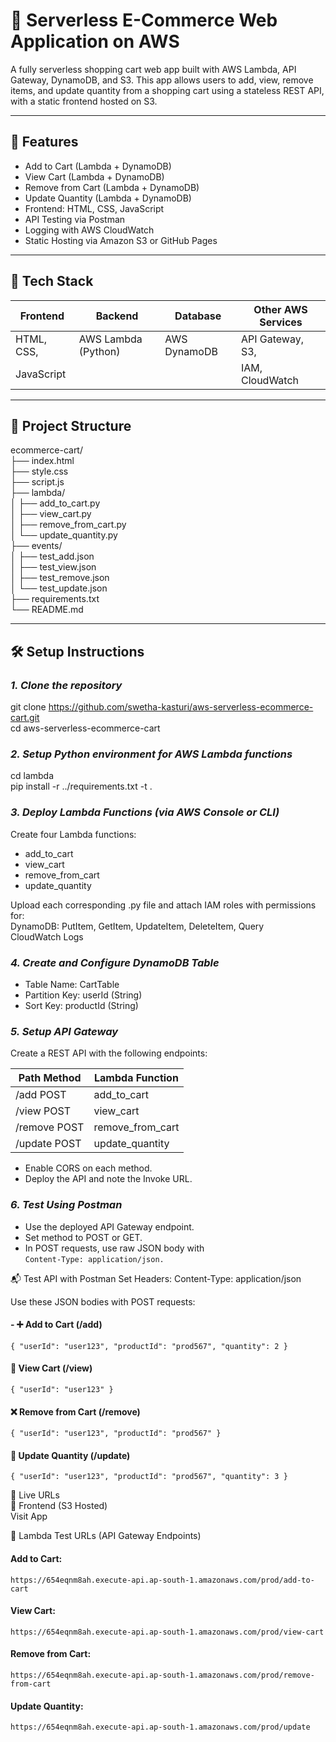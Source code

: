 # 🛒 Serverless E-Commerce Web Application on AWS

A fully serverless shopping cart web app built with AWS Lambda, API Gateway, DynamoDB, and S3. This app allows users to add, view, remove items, and update quantity from a shopping cart using a stateless REST API, with a static frontend hosted on S3.

---

## 🚀 Features

- Add to Cart (Lambda + DynamoDB)
- View Cart (Lambda + DynamoDB)
- Remove from Cart (Lambda + DynamoDB)
- Update Quantity (Lambda + DynamoDB)
- Frontend: HTML, CSS, JavaScript
- API Testing via Postman
- Logging with AWS CloudWatch
- Static Hosting via Amazon S3 or GitHub Pages

---

## 🧰 Tech Stack

| Frontend           | Backend              | Database          | Other AWS Services  |
|--------------------|----------------------|-------------------|---------------------|
| HTML, CSS,         | AWS Lambda (Python)  | AWS DynamoDB      | API Gateway, S3,    |
| JavaScript         |                      |                   | IAM, CloudWatch     |

---

## 📁 Project Structure

ecommerce-cart/  
├── index.html  
├── style.css  
├── script.js  
├── lambda/  
│ ├── add_to_cart.py  
│ ├── view_cart.py  
│ ├── remove_from_cart.py  
│ └── update_quantity.py  
├── events/  
│ ├── test_add.json  
│ ├── test_view.json  
│ ├── test_remove.json  
│ └── test_update.json  
├── requirements.txt  
└── README.md  

---

## 🛠️ Setup Instructions

### *1. Clone the repository*
git clone https://github.com/swetha-kasturi/aws-serverless-ecommerce-cart.git   
cd aws-serverless-ecommerce-cart  
### *2. Setup Python environment for AWS Lambda functions*
cd lambda  
pip install -r ../requirements.txt -t .
### *3. Deploy Lambda Functions (via AWS Console or CLI)*
Create four Lambda functions:  
- add_to_cart  
- view_cart  
- remove_from_cart  
- update_quantity
  
Upload each corresponding .py file and attach IAM roles with permissions for:  
DynamoDB: PutItem, GetItem, UpdateItem, DeleteItem, Query  
CloudWatch Logs
### *4. Create and Configure DynamoDB Table*
- Table Name: CartTable  
- Partition Key: userId (String)  
- Sort Key: productId (String)  
### *5. Setup API Gateway*
Create a REST API with the following endpoints:

|Path	Method	|Lambda Function  | 
|-------------|-----------------|
|/add	POST	  |add_to_cart      |
|/view	POST	|view_cart        |
|/remove	POST|	remove_from_cart| 
|/update	POST|update_quantity  |

- Enable CORS on each method.  
- Deploy the API and note the Invoke URL.
### *6. Test Using Postman*
- Use the deployed API Gateway endpoint. 
- Set method to POST or GET. 
- In POST requests, use raw JSON body with    
`Content-Type: application/json.`

📬 Test API with Postman
Set Headers:
Content-Type: application/json

Use these JSON bodies with POST requests:

#### - ➕ Add to Cart (/add)
`{
  "userId": "user123",
  "productId": "prod567",
  "quantity": 2
}`
#### 👀 View Cart (/view)
`{
  "userId": "user123"
}`
#### ❌ Remove from Cart (/remove)
`{
  "userId": "user123",
  "productId": "prod567"
}`
#### 🔁 Update Quantity (/update)
`{
  "userId": "user123",
  "productId": "prod567",
  "quantity": 3
}`

🔗 Live URLs  
🛒 Frontend (S3 Hosted)  
   Visit App  

🧪 Lambda Test URLs (API Gateway Endpoints)  
#### Add to Cart:
`https://654eqnm8ah.execute-api.ap-south-1.amazonaws.com/prod/add-to-cart`

#### View Cart:
`https://654eqnm8ah.execute-api.ap-south-1.amazonaws.com/prod/view-cart`

#### Remove from Cart:
`https://654eqnm8ah.execute-api.ap-south-1.amazonaws.com/prod/remove-from-cart`

#### Update Quantity:
`https://654eqnm8ah.execute-api.ap-south-1.amazonaws.com/prod/update`
